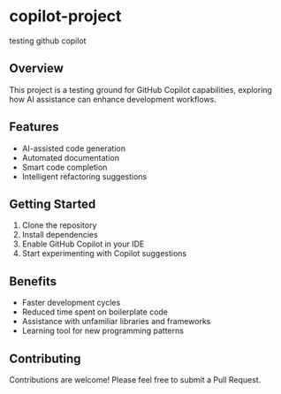 # copilot-project
testing github copilot

## Overview
This project is a testing ground for GitHub Copilot capabilities, exploring how AI assistance can enhance development workflows.

## Features
- AI-assisted code generation
- Automated documentation
- Smart code completion
- Intelligent refactoring suggestions

## Getting Started
1. Clone the repository
2. Install dependencies
3. Enable GitHub Copilot in your IDE
4. Start experimenting with Copilot suggestions

## Benefits
- Faster development cycles
- Reduced time spent on boilerplate code
- Assistance with unfamiliar libraries and frameworks
- Learning tool for new programming patterns

## Contributing
Contributions are welcome! Please feel free to submit a Pull Request.
